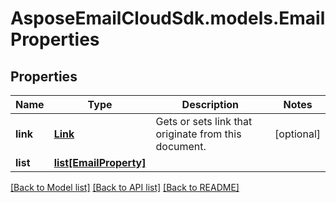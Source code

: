 # AsposeEmailCloudSdk.models.EmailProperties
## Properties
Name | Type | Description | Notes
------------ | ------------- | ------------- | -------------
**link** | [**Link**](Link.md) | Gets or sets link that originate from this document. | [optional] 
**list** | [**list[EmailProperty]**](EmailProperty.md) |  | 



[[Back to Model list]](README.md#documentation-for-models) [[Back to API list]](README.md#documentation-for-api-endpoints) [[Back to README]](README.md)


